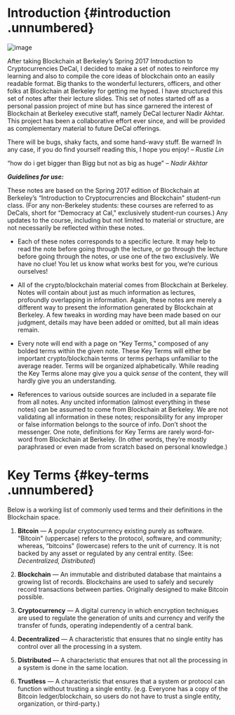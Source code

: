 Introduction {#introduction .unnumbered}
============

![image](bab)

After taking Blockchain at Berkeley’s Spring 2017 Introduction to
Cryptocurrencies DeCal, I decided to make a set of notes to reinforce my
learning and also to compile the core ideas of blockchain onto an easily
readable format. Big thanks to the wonderful lecturers, officers, and
other folks at Blockchain at Berkeley for getting me hyped. I have
structured this set of notes after their lecture slides. This set of
notes started off as a personal passion project of mine but has since
garnered the interest of Blockchain at Berkeley executive staff, namely
DeCal lecturer Nadir Akhtar. This project has been a collaborative
effort ever since, and will be provided as complementary material to
future DeCal offerings.

There will be bugs, shaky facts, and some hand-wavy stuff. Be warned! In
any case, if you do find yourself reading this, I hope you enjoy! –
*Rustie Lin*

“how do i get bigger than Bigg but not as big as huge" – *Nadir Akhtar*

***Guidelines for use:***

These notes are based on the Spring 2017 edition of Blockchain at
Berkeley’s “Introduction to Cryptocurrencies and Blockchain" student-run
class. (For any non-Berkeley students: these courses are referred to as
DeCals, short for “Democracy at Cal," exclusively student-run courses.)
Any updates to the course, including but not limited to material or
structure, are not necessarily be reflected within these notes.

-   Each of these notes corresponds to a specific lecture. It may help
    to read the note before going through the lecture, or go through the
    lecture before going through the notes, or use one of the
    two exclusively. We have no clue! You let us know what works best
    for you, we’re curious ourselves!

-   All of the crypto/blockchain material comes from Blockchain
    at Berkeley. Notes will contain about just as much information as
    lectures, profoundly overlapping in information. Again, these notes
    are merely a different way to present the information generated by
    Blockchain at Berkeley. A few tweaks in wording may have been made
    based on our judgment, details may have been added or omitted, but
    all main ideas remain.

-   Every note will end with a page on “Key Terms," composed of any
    bolded terms within the given note. These Key Terms will either be
    important crypto/blockchain terms or terms perhaps unfamiliar to the
    average reader. Terms will be organized alphabetically. While
    reading the Key Terms alone may give you a quick *sense* of the
    content, they will hardly give you an understanding.

-   References to various outside sources are included in a separate
    file from all notes. Any uncited information (almost everything in
    these notes) can be assumed to come from Blockchain at Berkeley. We
    are not validating all information in these notes; responsibility
    for any improper or false information belongs to the source of info.
    Don’t shoot the messenger. One note, definitions for Key Terms are
    rarely word-for-word from Blockchain at Berkeley. (In other words,
    they’re mostly paraphrased or even made from scratch based on
    personal knowledge.)

Key Terms {#key-terms .unnumbered}
=========

Below is a working list of commonly used terms and their definitions in
the Blockchain space.

1.  **Bitcoin** — A popular cryptocurrency existing purely as software.
    “Bitcoin" (uppercase) refers to the protocol, software, and
    community; whereas, “bitcoins" (lowercase) refers to the unit
    of currency. It is not backed by any asset or regulated by any
    central entity. (See: *Decentralized, Distributed*)

2.  **Blockchain** — An immutable and distributed database that
    maintains a growing list of records. Blockchains are used to safely
    and securely record transactions between parties. Originally
    designed to make Bitcoin possible.

3.  **Cryptocurrency** — A digital currency in which encryption
    techniques are used to regulate the generation of units and currency
    and verify the transfer of funds, operating independently of a
    central bank.

4.  **Decentralized** — A characteristic that ensures that no single
    entity has control over all the processing in a system.

5.  **Distributed** — A characteristic that ensures that not all the
    processing in a system is done in the same location.

6.  **Trustless** — A characteristic that ensures that a system or
    protocol can function without trusting a single entity. (e.g.
    Everyone has a copy of the Bitcoin ledger/blockchain, so users do
    not have to trust a single entity, organization, or third-party.)


